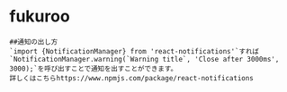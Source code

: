 # fukuroo
    ##通知の出し方
    `import {NotificationManager} from 'react-notifications'`すれば
    `NotificationManager.warning(`Warning title`, 'Close after 3000ms', 3000);`を呼び出すことで通知を出すことができます。
    詳しくはこちらhttps://www.npmjs.com/package/react-notifications